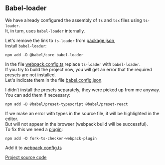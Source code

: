 ﻿## Babel-loader

We have already configured the assembly of `ts` and `tsx` files using `ts-loader`.  
It, in turn, uses `babel-loader` internally.

Let's remove the link to `ts-loader` from [package.json](package.json),  
Install `babel-loader`:  
```
npm add -D @babel/core babel-loader
```

In the file [webpack.config.ts](webpack.config.ts) replace `ts-loader` with `babel-loader`.  
If you try to build the project now, you will get an error that the required presets are not installed.  
Let's indicate them in the file [babel.config.json](babel.config.json).

I didn’t install the presets separately, they were picked up from me anyway.  
You can add them if necessary:  
```
npm add -D @babel/preset-typescript @babel/preset-react
```

If we make an error with types in the source file, it will be highlighted in the editor.  
But will not appear in the browser (webpack build will be successful).  
To fix this we need a [plugin](https://github.com/TypeStrong/fork-ts-checker-webpack-plugin):  
```
npm add -D fork-ts-checker-webpack-plugin
```

Add it to [webpack.config.ts](webpack.config.ts)

[Project source code](./)

